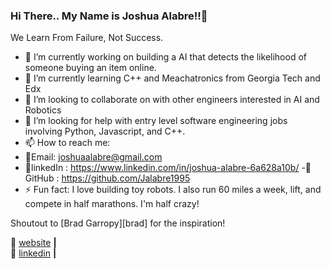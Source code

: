 ### Hi There.. My Name is Joshua Alabre!!👋


We Learn From Failure, Not Success.

- 🔭 I’m currently working on building a AI that detects the likelihood of someone buying an item online.
- 🌱 I’m currently learning C++ and Meachatronics from Georgia Tech and Edx
- 👯 I’m looking to collaborate on with other engineers interested in AI and Robotics
- 🤔 I’m looking for help with entry level software engineering jobs involving Python, Javascript, and C++.
- 📫 How to reach me: 
- 💖Email: joshuaalabre@gmail.com
- 💖linkedIn : https://www.linkedin.com/in/joshua-alabre-6a628a10b/
-💖GitHub : https://github.com/Jalabre1995
- ⚡ Fun fact: I love building toy robots. I also run 60 miles a week, lift, and compete in half marathons. I'm half crazy!

Shoutout to [Brad Garropy][brad] for the inspiration!


🏡 [website][website] **|**   
👔 [linkedin][linkedin] **|**

[website]: http://jalabre.pythonanywhere.com/
[linkedin]: https://www.linkedin.com/in/joshua-alabre-6a628a10b/

